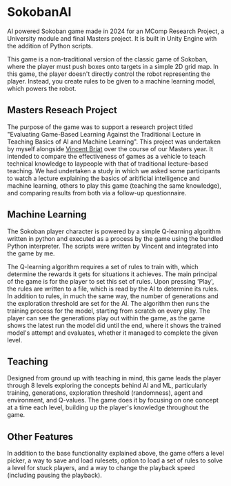 # SokobanAI
AI powered Sokoban game made in 2024 for an MComp Research Project, a University module and final Masters project. It is built in Unity Engine with the addition of Python scripts.

This game is a non-traditional version of the classic game of Sokoban, where the player must push boxes onto targets in a simple 2D grid map. In this game, the player doesn't directly control the robot representing the player. Instead, you create rules to be given to a machine learning model, which powers the robot.

## Masters Reseach Project
The purpose of the game was to support a research project titled "Evaluating Game-Based Learning Against the Traditional Lecture in Teaching Basics of AI and Machine Learning". This project was undertaken by myself alongside [Vincent Briat](https://github.com/vincentbriat) over the course of our Masters year. It intended to compare the effectiveness of games as a vehicle to teach technical knowledge to laypeople with that of traditional lecture-based teaching. We had undertaken a study in which we asked some participants to watch a lecture explaining the basics of aritificial intelligence and machine learning, others to play this game (teaching the same knowledge), and comparing results from both via a follow-up questionnaire.

## Machine Learning
The Sokoban player character is powered by a simple Q-learning algorithm written in python and executed as a process by the game using the bundled Python interpreter. The scripts were written by Vincent and integrated into the game by me.

The Q-learning algorithm requires a set of rules to train with, which determine the rewards it gets for situations it achieves. The main principal of the game is for the player to set this set of rules. Upon pressing 'Play', the rules are written to a file, which is read by the AI to determine its rules. In addition to rules, in much the same way, the number of generations and the exploration threshold are set for the AI. The algorithm then runs the training process for the model, starting from scratch on every play. The player can see the generations play out within the game, as the game shows the latest run the model did until the end, where it shows the trained model's attempt and evaluates, whether it managed to complete the given level.

## Teaching
Designed from ground up with teaching in mind, this game leads the player through 8 levels exploring the concepts behind AI and ML, particularly training, generations, exploration threshold (randomness), agent and environment, and Q-values. The game does it by focusing on one concept at a time each level, building up the player's knowledge throughout the game.

## Other Features
In addition to the base functionality explained above, the game offers a level picker, a way to save and load rulesets, option to load a set of rules to solve a level for stuck players, and a way to change the playback speed (including pausing the playback).
